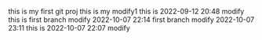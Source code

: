 this is my first git proj
this is my modify1
this is  2022-09-12 20:48 modify
this is first branch modify 2022-10-07 22:14
first branch  modify 2022-10-07 23:11
this is 2022-10-07 22:07 modify

